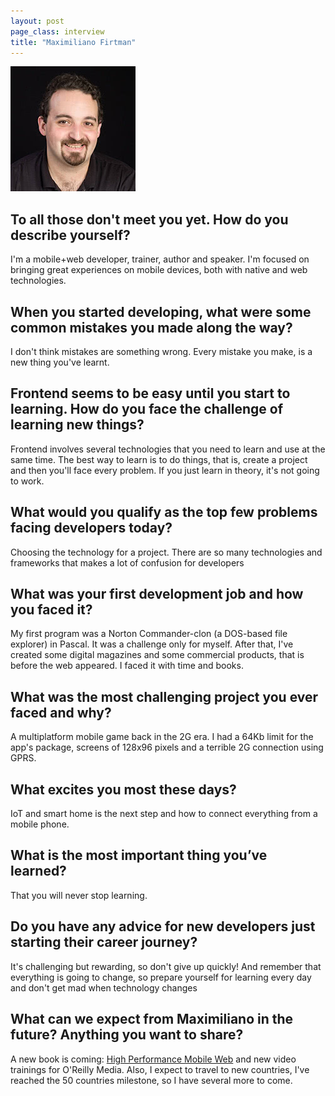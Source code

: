 ```yaml
---
layout: post
page_class: interview
title: "Maximiliano Firtman"
---
```


<img class="portrait portrait--xxl" src="/assets/images/portrait-maximiliano-firtman.jpg" alt="Photo Maximiliano Firtman"/>

## To all those don't meet you yet. How do you describe yourself?

I'm a mobile+web developer, trainer, author and speaker. I'm focused on bringing great experiences on mobile devices, both with native and web technologies.

## When you started developing, what were some common mistakes you made along the way?

I don't think mistakes are something wrong. Every mistake you make, is a new thing you've learnt.

## Frontend seems to be easy until you start to learning. How do you face the challenge of learning new things?

Frontend involves several technologies that you need to learn and use at the same time. The best way to learn is to do things, that is, create a project and then you'll face every problem. If you just learn in theory, it's not going to work.

## What would you qualify as the top few problems facing developers today?

Choosing the technology for a project. There are so many technologies and frameworks that makes a lot of confusion for developers

## What was your first development job and how you faced it?

My first program was a Norton Commander-clon (a DOS-based file explorer) in Pascal. It was a challenge only for myself. After that, I've created some digital magazines and some commercial products, that is before the web appeared. I faced it with time and books.

## What was the most challenging project you ever faced and why?

A multiplatform mobile game back in the 2G era. I had a 64Kb limit for the app's package, screens of 128x96 pixels and a terrible 2G connection using GPRS.

## What excites you most these days?

IoT and smart home is the next step and how to connect everything from a mobile phone.

## What is the most important thing you’ve learned?

That you will never stop learning.

## Do you have any advice for new developers just starting their career journey?

It's challenging but rewarding, so don't give up quickly! And remember that everything is going to change, so prepare yourself for learning every day and don't get mad when technology changes

## What can we expect from Maximiliano in the future? Anything you want to share?
A new book is coming: <a class="link link--special" href="http://firt.mobi/hpmw" target="_blank" rel="noopener">High Performance Mobile Web</a> and new video trainings for O'Reilly Media. Also, I expect to travel to new countries, I've reached the 50 countries milestone, so I have several more to come.
